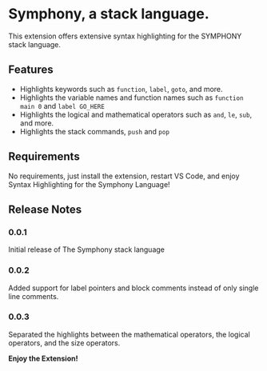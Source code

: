 # Symphony, a stack language.

This extension offers extensive syntax highlighting for the SYMPHONY stack language.

## Features

- Highlights keywords such as `function`, `label`, `goto`, and more.
- Highlights the variable names and function names such as `function main 0` and `label GO_HERE`
- Highlights the logical and mathematical operators such as `and`, `le`, `sub`, and more.
- Highlights the stack commands, `push` and `pop` 

## Requirements

No requirements, just install the extension, restart VS Code, and enjoy Syntax Highlighting for the Symphony Language!

## Release Notes

### 0.0.1

Initial release of The Symphony stack language

### 0.0.2

Added support for label pointers and block comments instead of only single line comments.

### 0.0.3

Separated the highlights between the mathematical operators, the logical operators, and the size operators.

**Enjoy the Extension!**

